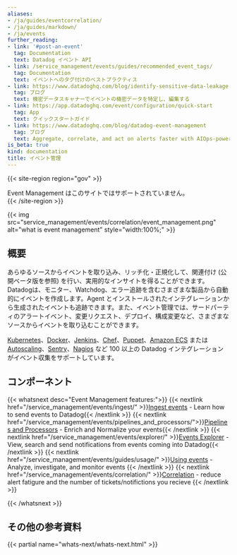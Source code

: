 ```yaml
---
aliases:
- /ja/guides/eventcorrelation/
- /ja/guides/markdown/
- /ja/events
further_reading:
- link: '#post-an-event'
  tag: Documentation
  text: Datadog イベント API
- link: /service_management/events/guides/recommended_event_tags/
  tag: Documentation
  text: イベントへのタグ付けのベストプラクティス
- link: https://www.datadoghq.com/blog/identify-sensitive-data-leakage-in-apm-rum-with-sensitive-data-scanner/
  tag: ブログ
  text: 機密データスキャナーでイベントの機密データを特定し、編集する
- link: https://app.datadoghq.com/event/configuration/quick-start
  tag: App
  text: クイックスタートガイド
- link: https://www.datadoghq.com/blog/datadog-event-management
  tag: ブログ
  text: Aggregate, correlate, and act on alerts faster with AIOps-powered Event Management
is_beta: true
kind: documentation
title: イベント管理
---
```


{{< site-region region="gov" >}}
<div class="alert alert-warning">Event Management はこのサイトではサポートされていません。</div>
{{< /site-region >}}

{{< img src="service_management/events/correlation/event_management.png" alt="what is event management" style="width:100%;" >}}

## 概要

あらゆるソースからイベントを取り込み、リッチ化・正規化して、関連付け (公開ベータ版を参照) を行い、実用的なインサイトを得ることができます。Datadogは、モニター、Watchdog、エラー追跡を含むさまざまな製品から自動的にイベントを作成します。Agent とインストールされたインテグレーションから生成されたイベントも追跡できます。また、イベント管理では、サードパーティのアラートイベント、変更リクエスト、デプロイ、構成変更など、さまざまなソースからイベントを取り込むことができます。

[Kubernetes][1]、[Docker][2]、[Jenkins][3]、[Chef][4]、[Puppet][5]、[Amazon ECS][6] または [Autoscaling][7]、[Sentry][8]、[Nagios][9] など 100 以上の Datadog インテグレーションがイベント収集をサポートしています。

## コンポーネント

{{< whatsnext desc="Event Management features:">}}
    {{< nextlink href="/service_management/events/ingest/" >}}<u>Ingest events</u> - Learn how to send events to Datadog{{< /nextlink >}}
     {{< nextlink href="/service_management/events/pipelines_and_processors/">}}<u>Pipelines and Processors</u> - Enrich and Normalize your events{{< /nextlink >}}
    {{< nextlink href="/service_management/events/explorer/" >}}<u>Events Explorer</u> - View, search and send notifications from events coming into Datadog{{< /nextlink >}}
    {{< nextlink href="/service_management/events/guides/usage/" >}}<u>Using events</u> - Analyze, investigate, and monitor events {{< /nextlink >}}
    {{< nextlink href="/service_management/events/correlation/" >}}<u>Correlation</u> - reduce alert fatigure and the number of tickets/notifictions you recieve {{< /nextlink >}}

{{< /whatsnext >}}

## その他の参考資料

{{< partial name="whats-next/whats-next.html" >}}


[1]: /ja/agent/kubernetes/#event-collection
[2]: /ja/agent/docker/#events
[3]: /ja/integrations/jenkins/#events
[4]: /ja/integrations/chef/#report-handler
[5]: /ja/integrations/puppet/#events
[6]: /ja/integrations/amazon_ecs/#events
[7]: /ja/integrations/amazon_auto_scaling/#events
[8]: /ja/integrations/sentry/
[9]: /ja/integrations/nagios/#events
